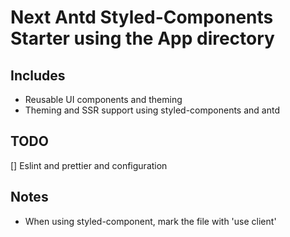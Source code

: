 # Next Antd Styled-Components Starter using the App directory

## Includes

- Reusable UI components and theming
- Theming and SSR support using styled-components and antd

## TODO

[] Eslint and prettier and configuration

## Notes

- When using styled-component, mark the file with 'use client'
